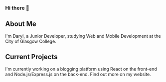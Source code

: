 ### Hi there 👋

## About Me

I'm Daryl, a Junior Developer, studying Web and Mobile Development at the City of Glasgow College.

## Current Projects

I'm currently working on a blogging platform using React on the front-end and Node.js/Express.js on the back-end. Find out more on my website.

